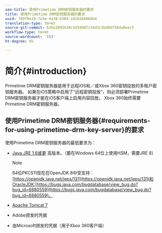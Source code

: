 ```yaml
---
seo-title: 使用Primetime DRM密钥服务器的要求
title: 使用Primetime DRM密钥服务器的要求
uuid: 769f9e10-7a3e-4a38-b30d-18181b666bb4
translation-type: tm+mt
source-git-commit: 635e2893439c5459907c54d2c3bd86f58da0eec5
workflow-type: tm+mt
source-wordcount: '153'
ht-degree: 0%

---
```



# 简介{#introduction}

Primetime DRM密钥服务器是用于远程iOS和／或Xbox 360密钥投放的多租户密钥服务器。 如果在iOS策略中启用了“远程密钥投放”，则必须部署Primetime DRM密钥服务器才能在iOS客户端上启用内容回放。 Xbox 360始终需要Primetime DRM密钥服务器。

## 使用Primetime DRM密钥服务器{#requirements-for-using-primetime-drm-key-server}的要求

使用Primetime DRM密钥服务器的最低要求为：

* [Java JRE 1.6或更](https://www.oracle.com/technetwork/java/javase/downloads/index.html) 高版本。（要在Windows 64位上使用HSM，需要JRE 8）

   >[!NOTE]
   >
   >64位PKCS11现在在OpenJDK 8中受支持：[https://openjdk.java.net/jeps/131](https://openjdk.java.net/jeps/131)和OracleJDK:[https://bugs.java.com/bugdatabase/view_bug.do?bug_id=6880559](https://bugs.java.com/bugdatabase/view_bug.do?bug_id=6880559)。

* [Apache Tomcat 7](https://tomcat.apache.org)
* Adobe颁发的凭据
* 由Microsoft颁发的凭据（用于Xbox 360客户端）